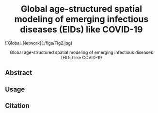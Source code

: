 <div align="center">
  <h1 align="center">Global age-structured spatial modeling of emerging infectious diseases (EIDs) like COVID-19
</h1>
</div>
![Global_Network](./figs/Fig2.jpg)
<p align="center">Global age-structured spatial modeling of emerging infectious diseases (EIDs) like COVID-19
</p>



## Abstract

## Usage

## Citation
